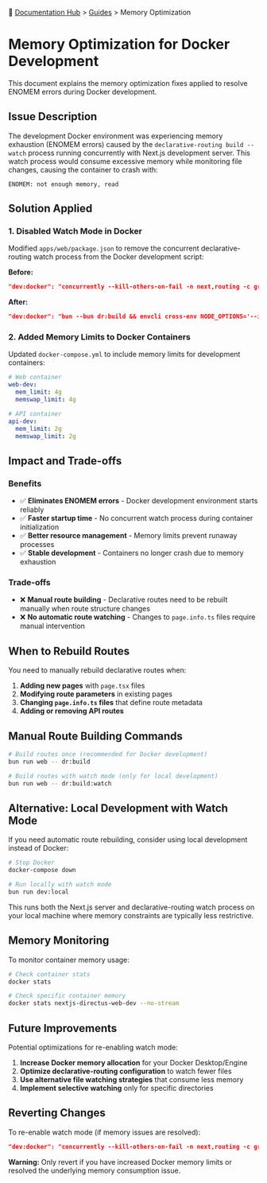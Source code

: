 📍 [Documentation Hub](../README.md) > [Guides](./README.md) > Memory Optimization

# Memory Optimization for Docker Development

This document explains the memory optimization fixes applied to resolve ENOMEM errors during Docker development.

## Issue Description

The development Docker environment was experiencing memory exhaustion (ENOMEM errors) caused by the `declarative-routing build --watch` process running concurrently with Next.js development server. This watch process would consume excessive memory while monitoring file changes, causing the container to crash with:

```
ENOMEM: not enough memory, read
```

## Solution Applied

### 1. Disabled Watch Mode in Docker

Modified `apps/web/package.json` to remove the concurrent declarative-routing watch process from the Docker development script:

**Before:**
```json
"dev:docker": "concurrently --kill-others-on-fail -n next,routing -c green,magenta \"envcli cross-env NODE_OPTIONS='--inspect' next dev -H 0.0.0.0 -p $:{NEXT_PUBLIC_APP_PORT} --turbopack\" \"bun --bun dr:build:watch\""
```

**After:**
```json
"dev:docker": "bun --bun dr:build && envcli cross-env NODE_OPTIONS='--inspect' next dev -H 0.0.0.0 -p $:{NEXT_PUBLIC_APP_PORT} --turbopack"
```

### 2. Added Memory Limits to Docker Containers

Updated `docker-compose.yml` to include memory limits for development containers:

```yaml
# Web container
web-dev:
  mem_limit: 4g
  memswap_limit: 4g

# API container  
api-dev:
  mem_limit: 2g
  memswap_limit: 2g
```

## Impact and Trade-offs

### Benefits
- ✅ **Eliminates ENOMEM errors** - Docker development environment starts reliably
- ✅ **Faster startup time** - No concurrent watch process during container initialization
- ✅ **Better resource management** - Memory limits prevent runaway processes
- ✅ **Stable development** - Containers no longer crash due to memory exhaustion

### Trade-offs
- ❌ **Manual route building** - Declarative routes need to be rebuilt manually when route structure changes
- ❌ **No automatic route watching** - Changes to `page.info.ts` files require manual intervention

## When to Rebuild Routes

You need to manually rebuild declarative routes when:

1. **Adding new pages** with `page.tsx` files
2. **Modifying route parameters** in existing pages
3. **Changing `page.info.ts` files** that define route metadata
4. **Adding or removing API routes**

## Manual Route Building Commands

```bash
# Build routes once (recommended for Docker development)
bun run web -- dr:build

# Build routes with watch mode (only for local development)
bun run web -- dr:build:watch
```

## Alternative: Local Development with Watch Mode

If you need automatic route rebuilding, consider using local development instead of Docker:

```bash
# Stop Docker
docker-compose down

# Run locally with watch mode
bun run dev:local
```

This runs both the Next.js server and declarative-routing watch process on your local machine where memory constraints are typically less restrictive.

## Memory Monitoring

To monitor container memory usage:

```bash
# Check container stats
docker stats

# Check specific container memory
docker stats nextjs-directus-web-dev --no-stream
```

## Future Improvements

Potential optimizations for re-enabling watch mode:

1. **Increase Docker memory allocation** for your Docker Desktop/Engine
2. **Optimize declarative-routing configuration** to watch fewer files
3. **Use alternative file watching strategies** that consume less memory
4. **Implement selective watching** only for specific directories

## Reverting Changes

To re-enable watch mode (if memory issues are resolved):

```json
"dev:docker": "concurrently --kill-others-on-fail -n next,routing -c green,magenta \"envcli cross-env NODE_OPTIONS='--inspect' next dev -H 0.0.0.0 -p $:{NEXT_PUBLIC_APP_PORT} --turbopack\" \"bun --bun dr:build:watch\""
```

**Warning:** Only revert if you have increased Docker memory limits or resolved the underlying memory consumption issue.
